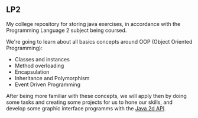 ## LP2
My college repository for storing java exercises, in accordance with the Programming Language 2 subject being coursed. 

We're going to learn about all basics concepts around OOP (Object Oriented Programming):
- Classes and instances
- Method overloading
- Encapsulation
- Inheritance and Polymorphism
- Event Driven Programming

After being more familiar with these concepts, we will apply then by doing some tasks and creating some projects for us to hone our skills, and develop some graphic interface programms with the [Java 2d API](https://docs.oracle.com/javase/8/docs/technotes/guides/2d/).
